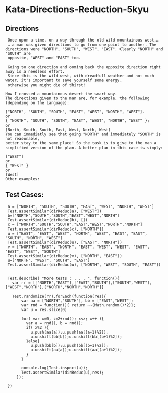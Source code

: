 # Kata-Directions-Reduction-5kyu

Directions
-
     Once upon a time, on a way through the old wild mountainous west,…
     … a man was given directions to go from one point to another. The directions were "NORTH", "SOUTH", "WEST", "EAST". Clearly "NORTH" and "SOUTH" are
     opposite, "WEST" and "EAST" too.

     Going to one direction and coming back the opposite direction right away is a needless effort.
     Since this is the wild west, with dreadfull weather and not much water, it's important to save yourself some energy, 
     otherwise you might die of thirst!

    How I crossed a mountainous desert the smart way.
    The directions given to the man are, for example, the following (depending on the language):

    ["NORTH", "SOUTH", "SOUTH", "EAST", "WEST", "NORTH", "WEST"].
    or
    { "NORTH", "SOUTH", "SOUTH", "EAST", "WEST", "NORTH", "WEST" };
    or
    [North, South, South, East, West, North, West]
    You can immediatly see that going "NORTH" and immediately "SOUTH" is not reasonable, 
    better stay to the same place! So the task is to give to the man a simplified version of the plan. A better plan in this case is simply:

    ["WEST"]
    or
    { "WEST" }
    or
    [West]
    Other examples:










Test Cases:
-
     a = ["NORTH", "SOUTH", "SOUTH", "EAST", "WEST", "NORTH", "WEST"]
     Test.assertSimilar(dirReduc(a), ["WEST"])
     b=["NORTH","SOUTH","SOUTH","EAST","WEST","NORTH"]
     Test.assertSimilar(dirReduc(b), [])
     c = ["NORTH","SOUTH","SOUTH","EAST","WEST","NORTH","NORTH"]
     Test.assertSimilar(dirReduc(c), ["NORTH"])
     u = ["EAST", "EAST", "WEST", "NORTH", "WEST", "EAST", "EAST", "SOUTH", "NORTH", "WEST"]
     Test.assertSimilar(dirReduc(u), ["EAST", "NORTH"])
     v = ["NORTH", "EAST", "NORTH", "EAST", "WEST", "WEST", "EAST", "EAST", "WEST", "SOUTH"]
     Test.assertSimilar(dirReduc(v), ["NORTH", "EAST"])
     u=["NORTH", "WEST", "SOUTH", "EAST"]
     Test.assertSimilar(dirReduc(u), ["NORTH", "WEST", "SOUTH", "EAST"])


     Test.describe( "More tests : . . . ", function(){
       var rr = [["NORTH","EAST"],["EAST","SOUTH"],["SOUTH","WEST"],["WEST","NORTH"],["NORTH","NORTH","NORTH"]]

       Test.randomize(rr).forEach(function(res){
           var aa = ["NORTH","SOUTH"], bb = ["EAST","WEST"];
           var rnd = function(){ return ~~(Math.random()*2)};
           var u = res.slice(0)

           for( var x=0, z=2+rnd(); x<z; x++ ){
             var a = rnd(), b = rnd();
             if( x%2 ){
               u.push(aa[a]);u.push(aa[(a+1)%2]);
               u.unshift(bb[b]);u.unshift(bb[(b+1)%2]);
             }else{
               u.push(bb[b]);u.push(bb[(b+1)%2]);
               u.unshift(aa[a]);u.unshift(aa[(a+1)%2]);
             }
           }

           console.log(Test.inspect(u));
           Test.assertSimilar(dirReduc(u),res);
         });

     })
